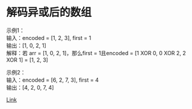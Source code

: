 <h1>解码异或后的数组</h1>

示例1：</br>
输入：encoded = [1, 2, 3], first = 1</br>
输出：[1, 0, 2, 1]</br>
解释：若 arr = [1, 0, 2, 1]，那么first = 1且encoded = [1 XOR 0, 0 XOR 2, 2 XOR 1] = [1, 2, 3]</br>

示例2：</br>
输入：encoded = [6, 2, 7, 3], first = 4</br>
输出：[4, 2, 0, 7, 4]</br>

[Link](https://leetcode-cn.com/problems/decode-xored-array/)